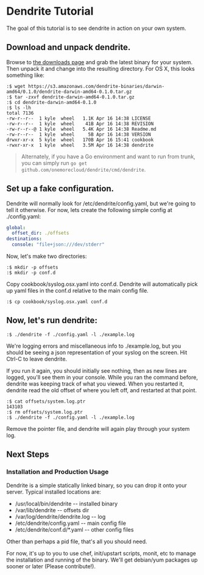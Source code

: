 # Dendrite Tutorial

The goal of this tutorial is to see dendrite in action on your own system.

## Download and unpack dendrite.

Browse to [the downloads page](https://github.com/onemorecloud/dendrite/blob/master/downloads.md) and grab the latest binary for your system.  Then unpack it and change into the resulting directory.  For OS X, this looks something like:

```
:$ wget https://s3.amazonaws.com/dendrite-binaries/darwin-amd64/0.1.0/dendrite-darwin-amd64-0.1.0.tar.gz
:$ tar -zxvf dendrite-darwin-amd64-0.1.0.tar.gz
:$ cd dendrite-darwin-amd64-0.1.0
:$ ls -lh
total 7136
-rw-r--r--  1 kyle  wheel   1.1K Apr 16 14:38 LICENSE
-rw-r--r--  1 kyle  wheel    41B Apr 16 14:38 REVISION
-rw-r--r--@ 1 kyle  wheel   5.4K Apr 16 14:38 Readme.md
-rw-r--r--  1 kyle  wheel     5B Apr 16 14:38 VERSION
drwxr-xr-x  5 kyle  wheel   170B Apr 16 15:41 cookbook
-rwxr-xr-x  1 kyle  wheel   3.5M Apr 16 14:38 dendrite
```

> Alternately, if you have a Go environment and want to run from trunk, you 
> can simply run `go get github.com/onemorecloud/dendrite/cmd/dendrite`.


## Set up a fake configuration.

Dendrite will normally look for /etc/dendrite/config.yaml, but we're going to tell it otherwise.  For now, lets create the following simple config at ./config.yaml:

```yml
global:
  offset_dir: ./offsets
destinations:
  console: "file+json:///dev/stderr"
```

Now, let's make two directories:
```
:$ mkdir -p offsets
:$ mkdir -p conf.d
```

Copy cookbook/syslog.osx.yaml into conf.d.  Dendrite will automatically pick up yaml files in the conf.d relative to the main config file.

```
:$ cp cookbook/syslog.osx.yaml conf.d
```

## Now, let's run dendrite:

```
:$ ./dendrite -f ./config.yaml -l ./example.log
```

We're logging errors and miscellaneous info to ./example.log, but you should be seeing a json representation of your syslog on the screen.  Hit Ctrl-C to leave dendrite.

If you run it again, you should initially see nothing, then as new lines are logged, you'll see them in your console.  While you ran the command before, dendrite was keeping track of what you viewed.  When you restarted it, dendrite read the old offset of where you left off, and restarted at that point.

```
:$ cat offsets/system.log.ptr
143103 
:$ rm offsets/system.log.ptr 
:$ ./dendrite -f ./config.yaml -l ./example.log
```

Remove the pointer file, and dendrite will again play through your system log.

## Next Steps

### Installation and Production Usage

Dendrite is a simple statically linked binary, so you can drop it onto your server.  Typical installed locations are:

* /usr/local/bin/dendrite -- installed binary
* /var/lib/dendrite -- offsets dir
* /var/log/dendrite/dendrite.log -- log
* /etc/dendrite/config.yaml -- main config file
* /etc/dendrite/conf.d/*.yaml -- other config files

Other than perhaps a pid file, that's all you should need.

For now, it's up to you to use chef, init/upstart scripts, monit, etc to manage the installation and running of the binary.  We'll get debian/yum packages up sooner or later (Please contribute!). 
